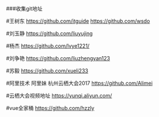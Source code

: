 ###收集git地址
  
#王树东
https://github.com/itguide
https://github.com/wsdo

#刘玉静
https://github.com/liuyujing

#杨杰
https://github.com/lvye1221/

#刘争艳
https://github.com/liuzhengyan123

#苏毅
https://github.com/xueli233

#阿里技术 阿里妹  杭州云栖大会2017
https://github.com/Alimei

#云栖大会视频地址
https://yunqi.aliyun.com/


#vue全家桶
https://github.com/hzzly


